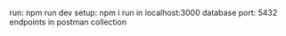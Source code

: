 run: npm run dev
setup: npm i
run in localhost:3000
database port: 5432
endpoints in postman collection
